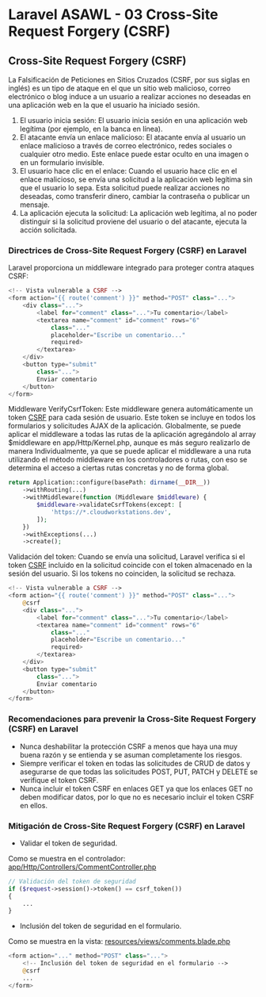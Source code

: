 # Laravel ASAWL - 03 Cross-Site Request Forgery (CSRF)

## Cross-Site Request Forgery (CSRF)

La Falsificación de Peticiones en Sitios Cruzados (CSRF, por sus siglas en inglés) es un tipo de ataque en el que un sitio web malicioso, correo electrónico o blog induce a un usuario a realizar acciones no deseadas en una aplicación web en la que el usuario ha iniciado sesión.

1.	El usuario inicia sesión: El usuario inicia sesión en una aplicación web legítima (por ejemplo, en la banca en línea).
2.	El atacante envía un enlace malicioso: El atacante envía al usuario un enlace malicioso a través de correo electrónico, redes sociales o cualquier otro medio. Este enlace puede estar oculto en una imagen o en un formulario invisible.
3.	El usuario hace clic en el enlace: Cuando el usuario hace clic en el enlace malicioso, se envía una solicitud a la aplicación web legítima sin que el usuario lo sepa. Esta solicitud puede realizar acciones no deseadas, como transferir dinero, cambiar la contraseña o publicar un mensaje.
4.	La aplicación ejecuta la solicitud: La aplicación web legítima, al no poder distinguir si la solicitud proviene del usuario o del atacante, ejecuta la acción solicitada.

### Directrices de Cross-Site Request Forgery (CSRF) en Laravel

Laravel proporciona un middleware integrado para proteger contra ataques CSRF:

```php
<!-- Vista vulnerable a CSRF -->
<form action="{{ route('comment') }}" method="POST" class="...">
    <div class="...">
        <label for="comment" class="...">Tu comentario</label>
        <textarea name="comment" id="comment" rows="6"
            class="..."
            placeholder="Escribe un comentario..."
            required>
        </textarea>
    </div>
    <button type="submit"
        class="...">
        Enviar comentario
    </button>
</form>
```

Middleware VerifyCsrfToken: Este middleware genera automáticamente un token [CSRF](https://laravel.com/docs/11.x/csrf) para cada sesión de usuario. Este token se incluye en todos los formularios y solicitudes AJAX de la aplicación. Globalmente, se puede aplicar el middleware a todas las rutas de la aplicación agregándolo al array $middleware en app/Http/Kernel.php, aunque es más seguro realizarlo de manera Individualmente, ya que se puede aplicar el middleware a una ruta utilizando el método middleware en los controladores o rutas, con eso se determina el acceso a ciertas rutas concretas y no de forma global.

```php
return Application::configure(basePath: dirname(__DIR__))
    ->withRouting(...)
    ->withMiddleware(function (Middleware $middleware) {
        $middleware->validateCsrfTokens(except: [
            'https://*.cloudworkstations.dev',
        ]);
    })
    ->withExceptions(...)
    ->create();
```

Validación del token: Cuando se envía una solicitud, Laravel verifica si el token [CSRF](https://laravel.com/docs/11.x/csrf) incluido en la solicitud coincide con el token almacenado en la sesión del usuario. Si los tokens no coinciden, la solicitud se rechaza.

```php
<!-- Vista vulnerable a CSRF -->
<form action="{{ route('comment') }}" method="POST" class="...">
    @csrf
    <div class="...">
        <label for="comment" class="...">Tu comentario</label>
        <textarea name="comment" id="comment" rows="6"
            class="..."
            placeholder="Escribe un comentario..."
            required>
        </textarea>
    </div>
    <button type="submit"
        class="...">
        Enviar comentario
    </button>
</form>
```

### Recomendaciones para prevenir la Cross-Site Request Forgery (CSRF) en Laravel

-	Nunca deshabilitar la protección CSRF a menos que haya una muy buena razón y se entienda y se asuman completamente los riesgos.
-	Siempre verificar el token en todas las solicitudes de CRUD de datos y asegurarse de que todas las solicitudes POST, PUT, PATCH y DELETE se verifique el token CSRF.
-	Nunca incluir el token CSRF en enlaces GET ya que los enlaces GET no deben modificar datos, por lo que no es necesario incluir el token CSRF en ellos.

### Mitigación de Cross-Site Request Forgery (CSRF) en Laravel

- Validar el token de seguridad.

Como se muestra en el controlador: [app/Http/Controllers/CommentController.php](./app/Http/Controllers/CommentController.php)

```php
// Validación del token de seguridad
if ($request->session()->token() == csrf_token())
{
    ...
}
```

- Inclusión del token de seguridad en el formulario.

Como se muestra en la vista: [resources/views/comments.blade.php](./resources/views/comments.blade.php)

```php
<form action="..." method="POST" class="...">
    <!-- Inclusión del token de seguridad en el formulario -->
    @csrf
    ...
</form>
```
